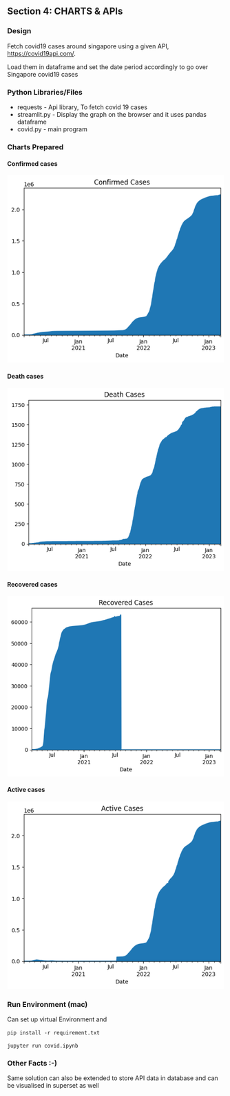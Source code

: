 ## Section 4: CHARTS & APIs

### Design

Fetch covid19 cases around singapore using a given API, https://covid19api.com/.

Load them in dataframe and set the date period accordingly to go over Singapore covid19 cases

### Python Libraries/Files

* requests - Api library, To fetch covid 19 cases 
* streamlit.py - Display the graph on the browser and it uses pandas dataframe
* covid.py - main program 

### Charts Prepared 

#### Confirmed cases

![](1_Confirmed.png)

#### Death cases

![](2_Deadth.png)

#### Recovered cases

![](3_Recovered.png)

#### Active cases

![](4_Active.png)

  

### Run Environment (mac)

Can set up virtual Environment and 
```
pip install -r requirement.txt
```

```
jupyter run covid.ipynb
```

### Other Facts :-)
Same solution can also be extended to store API data in database and can be visualised in superset as well


